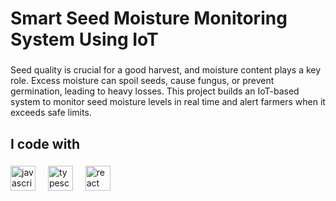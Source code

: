 <h1 align="left">Smart Seed Moisture Monitoring
System Using IoT </h1>

###

<p align="left">Seed quality is crucial for a good harvest, and moisture content plays a key role. Excess moisture can spoil seeds, cause fungus, or prevent germination, leading to heavy losses. This project builds an IoT-based system to monitor seed moisture levels in real time and alert farmers when it exceeds safe limits.</p>

###


<h2 align="left">I code with</h2>

###

<div align="left">
  <img src="https://cdn.jsdelivr.net/gh/devicons/devicon/icons/javascript/javascript-original.svg" height="40" alt="javascript logo"  />
  <img width="12" />
  <img src="https://cdn.jsdelivr.net/gh/devicons/devicon/icons/typescript/typescript-original.svg" height="40" alt="typescript logo"  />
  <img width="12" />
  <img src="https://cdn.jsdelivr.net/gh/devicons/devicon/icons/react/react-original.svg" height="40" alt="react logo"  />
  <img width="12" />

</div>

###
